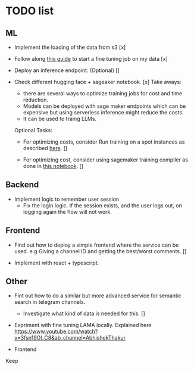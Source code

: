 # TODO list

## ML

- Implement the loading of the data from s3 [x]
- Follow along [this guide](https://huggingface.co/docs/sagemaker/getting-started) to start a fine tuning job on my data [x]

- Deploy an inference endpoint. (Optional) []

- Check different hugging face + sageaker notebook. [x]
    Take aways: 
    - there are several ways to optimize training jobs for cost and time reduction.
    - Models can be deployed with sage maker endpoints which can be expensive but using serverless inference might reduce the costs.
    - It can be used to traing LLMs.

    Optional Tasks:
    - For optimizing costs, consider Run training on a spot instances as described [here](https://github.com/huggingface/notebooks/blob/main/sagemaker/05_spot_instances/sagemaker-notebook.ipynb).  []

    - For optimizing cost, consider using sagemaker training compiler as done in [this notebook](https://github.com/huggingface/notebooks/blob/226b30b12d3f8102098cd3713a568954ca238936/sagemaker/15_training_compiler/sagemaker-notebook.ipynb). []



## Backend

- Implement logic to remember user session
    - Fix the login logic. If the session exists, and the user logs out, on logging again the flow will not work.

## Frontend

- Find out how to deploy a simple frontend where the service can be used. e.g Giving a channel ID and getting the best/worst comments. []

- Implement with react + typescript.

## Other


- Fint out how to do a similar but more advanced service for semantic search in telegram channels. 
    - Investigate what kind of data is needed for this. []

- Expriment with fine tuning LAMA locally. Explained here https://www.youtube.com/watch?v=3fsn19OI_C8&ab_channel=AbhishekThakur

- Frontend

Keep 



